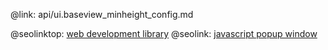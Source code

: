 @link: api/ui.baseview_minheight_config.md

@seolinktop: [web development library](https://webix.com)
@seolink: [javascript popup window](https://webix.com/widget/popup/)